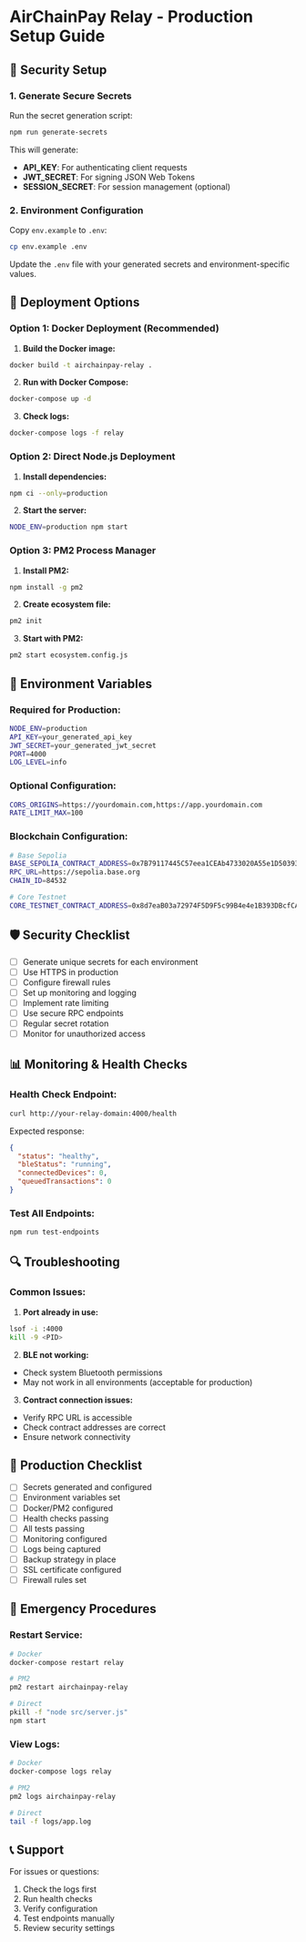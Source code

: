 # AirChainPay Relay - Production Setup Guide

## 🔐 Security Setup

### 1. Generate Secure Secrets

Run the secret generation script:
```bash
npm run generate-secrets
```

This will generate:
- **API_KEY**: For authenticating client requests
- **JWT_SECRET**: For signing JSON Web Tokens
- **SESSION_SECRET**: For session management (optional)

### 2. Environment Configuration

Copy `env.example` to `.env`:
```bash
cp env.example .env
```

Update the `.env` file with your generated secrets and environment-specific values.

## 🚀 Deployment Options

### Option 1: Docker Deployment (Recommended)

1. **Build the Docker image:**
```bash
docker build -t airchainpay-relay .
```

2. **Run with Docker Compose:**
```bash
docker-compose up -d
```

3. **Check logs:**
```bash
docker-compose logs -f relay
```

### Option 2: Direct Node.js Deployment

1. **Install dependencies:**
```bash
npm ci --only=production
```

2. **Start the server:**
```bash
NODE_ENV=production npm start
```

### Option 3: PM2 Process Manager

1. **Install PM2:**
```bash
npm install -g pm2
```

2. **Create ecosystem file:**
```bash
pm2 init
```

3. **Start with PM2:**
```bash
pm2 start ecosystem.config.js
```

## 🔧 Environment Variables

### Required for Production:
```bash
NODE_ENV=production
API_KEY=your_generated_api_key
JWT_SECRET=your_generated_jwt_secret
PORT=4000
LOG_LEVEL=info
```

### Optional Configuration:
```bash
CORS_ORIGINS=https://yourdomain.com,https://app.yourdomain.com
RATE_LIMIT_MAX=100
```

### Blockchain Configuration:
```bash
# Base Sepolia
BASE_SEPOLIA_CONTRACT_ADDRESS=0x7B79117445C57eea1CEAb4733020A55e1D503934
RPC_URL=https://sepolia.base.org
CHAIN_ID=84532

# Core Testnet
CORE_TESTNET_CONTRACT_ADDRESS=0x8d7eaB03a72974F5D9F5c99B4e4e1B393DBcfCAB
```

## 🛡️ Security Checklist

- [ ] Generate unique secrets for each environment
- [ ] Use HTTPS in production
- [ ] Configure firewall rules
- [ ] Set up monitoring and logging
- [ ] Implement rate limiting
- [ ] Use secure RPC endpoints
- [ ] Regular secret rotation
- [ ] Monitor for unauthorized access

## 📊 Monitoring & Health Checks

### Health Check Endpoint:
```bash
curl http://your-relay-domain:4000/health
```

Expected response:
```json
{
  "status": "healthy",
  "bleStatus": "running",
  "connectedDevices": 0,
  "queuedTransactions": 0
}
```

### Test All Endpoints:
```bash
npm run test-endpoints
```

## 🔍 Troubleshooting

### Common Issues:

1. **Port already in use:**
```bash
lsof -i :4000
kill -9 <PID>
```

2. **BLE not working:**
- Check system Bluetooth permissions
- May not work in all environments (acceptable for production)

3. **Contract connection issues:**
- Verify RPC URL is accessible
- Check contract addresses are correct
- Ensure network connectivity

## 📝 Production Checklist

- [ ] Secrets generated and configured
- [ ] Environment variables set
- [ ] Docker/PM2 configured
- [ ] Health checks passing
- [ ] All tests passing
- [ ] Monitoring configured
- [ ] Logs being captured
- [ ] Backup strategy in place
- [ ] SSL certificate configured
- [ ] Firewall rules set

## 🚨 Emergency Procedures

### Restart Service:
```bash
# Docker
docker-compose restart relay

# PM2
pm2 restart airchainpay-relay

# Direct
pkill -f "node src/server.js"
npm start
```

### View Logs:
```bash
# Docker
docker-compose logs relay

# PM2
pm2 logs airchainpay-relay

# Direct
tail -f logs/app.log
```

## 📞 Support

For issues or questions:
1. Check the logs first
2. Run health checks
3. Verify configuration
4. Test endpoints manually
5. Review security settings 